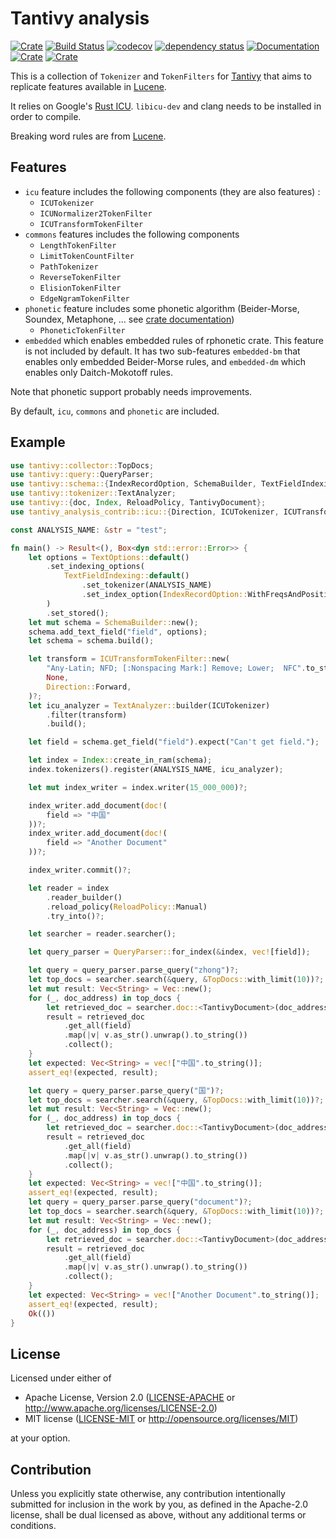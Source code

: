 # Tantivy analysis

[![Crate](https://img.shields.io/crates/v/tantivy-analysis-contrib.svg)](https://crates.io/crates/tantivy-analysis-contrib)
[![Build Status](https://github.com/Dalvany/tantivy-analysis-contrib/actions/workflows/quality.yml/badge.svg)](https://github.com/Dalvany/tantivy-analysis-contrib/actions/workflows/quality.yml)
[![codecov](https://codecov.io/gh/Dalvany/tantivy-analysis-contrib/branch/main/graph/badge.svg)](https://codecov.io/gh/Dalvany/tantivy-analysis-contrib)
[![dependency status](https://deps.rs/repo/github/Dalvany/tantivy-analysis-contrib/status.svg)](https://deps.rs/repo/github/Dalvany/tantivy-analysis-contrib)
[![Documentation](https://docs.rs/tantivy-analysis-contrib/badge.svg)](https://docs.rs/tantivy-analysis-contrib/)
[![Crate](https://img.shields.io/crates/d/tantivy-analysis-contrib.svg)](https://crates.io/crates/tantivy-analysis-contrib)
[![Crate](https://img.shields.io/crates/l/tantivy-analysis-contrib.svg)](https://crates.io/crates/tantivy-analysis-contrib)

This is a collection of `Tokenizer` and `TokenFilters` for [Tantivy](https://github.com/quickwit-oss/tantivy) that aims to
replicate features available in [Lucene](https://lucene.apache.org/).

It relies on Google's [Rust ICU](https://crates.io/crates/rust_icu). `libicu-dev` and clang needs to be installed in order to compile.

Breaking word rules are from [Lucene](https://github.com/apache/lucene/tree/main/lucene/analysis/icu/src/data/uax29).

## Features

* `icu` feature includes the following components  (they are also features) :
  * `ICUTokenizer`
  * `ICUNormalizer2TokenFilter`
  * `ICUTransformTokenFilter`
* `commons` features includes the following components
  * `LengthTokenFilter`
  * `LimitTokenCountFilter`
  * `PathTokenizer`
  * `ReverseTokenFilter`
  * `ElisionTokenFilter`
  * `EdgeNgramTokenFilter`
* `phonetic` feature includes some phonetic algorithm (Beider-Morse, Soundex, Metaphone, ... see
[crate documentation](https://docs.rs/tantivy-analysis-contrib/latest/tantivy_analysis_contrib/))
  * `PhoneticTokenFilter`
* `embedded` which enables embedded rules of rphonetic crate. This feature is not included by default. It has two
sub-features `embedded-bm` that enables only embedded Beider-Morse rules, and `embedded-dm` which enables only
Daitch-Mokotoff rules.

Note that phonetic support probably needs improvements.

By default, `icu`, `commons` and `phonetic` are included.

## Example

```rust
use tantivy::collector::TopDocs;
use tantivy::query::QueryParser;
use tantivy::schema::{IndexRecordOption, SchemaBuilder, TextFieldIndexing, TextOptions, Value};
use tantivy::tokenizer::TextAnalyzer;
use tantivy::{doc, Index, ReloadPolicy, TantivyDocument};
use tantivy_analysis_contrib::icu::{Direction, ICUTokenizer, ICUTransformTokenFilter};

const ANALYSIS_NAME: &str = "test";

fn main() -> Result<(), Box<dyn std::error::Error>> {
    let options = TextOptions::default()
        .set_indexing_options(
            TextFieldIndexing::default()
                .set_tokenizer(ANALYSIS_NAME)
                .set_index_option(IndexRecordOption::WithFreqsAndPositions),
        )
        .set_stored();
    let mut schema = SchemaBuilder::new();
    schema.add_text_field("field", options);
    let schema = schema.build();

    let transform = ICUTransformTokenFilter::new(
        "Any-Latin; NFD; [:Nonspacing Mark:] Remove; Lower;  NFC".to_string(),
        None,
        Direction::Forward,
    )?;
    let icu_analyzer = TextAnalyzer::builder(ICUTokenizer)
        .filter(transform)
        .build();

    let field = schema.get_field("field").expect("Can't get field.");

    let index = Index::create_in_ram(schema);
    index.tokenizers().register(ANALYSIS_NAME, icu_analyzer);

    let mut index_writer = index.writer(15_000_000)?;

    index_writer.add_document(doc!(
        field => "中国"
    ))?;
    index_writer.add_document(doc!(
        field => "Another Document"
    ))?;

    index_writer.commit()?;

    let reader = index
        .reader_builder()
        .reload_policy(ReloadPolicy::Manual)
        .try_into()?;

    let searcher = reader.searcher();

    let query_parser = QueryParser::for_index(&index, vec![field]);

    let query = query_parser.parse_query("zhong")?;
    let top_docs = searcher.search(&query, &TopDocs::with_limit(10))?;
    let mut result: Vec<String> = Vec::new();
    for (_, doc_address) in top_docs {
        let retrieved_doc = searcher.doc::<TantivyDocument>(doc_address)?;
        result = retrieved_doc
            .get_all(field)
            .map(|v| v.as_str().unwrap().to_string())
            .collect();
    }
    let expected: Vec<String> = vec!["中国".to_string()];
    assert_eq!(expected, result);

    let query = query_parser.parse_query("国")?;
    let top_docs = searcher.search(&query, &TopDocs::with_limit(10))?;
    let mut result: Vec<String> = Vec::new();
    for (_, doc_address) in top_docs {
        let retrieved_doc = searcher.doc::<TantivyDocument>(doc_address)?;
        result = retrieved_doc
            .get_all(field)
            .map(|v| v.as_str().unwrap().to_string())
            .collect();
    }
    let expected: Vec<String> = vec!["中国".to_string()];
    assert_eq!(expected, result);
    let query = query_parser.parse_query("document")?;
    let top_docs = searcher.search(&query, &TopDocs::with_limit(10))?;
    let mut result: Vec<String> = Vec::new();
    for (_, doc_address) in top_docs {
        let retrieved_doc = searcher.doc::<TantivyDocument>(doc_address)?;
        result = retrieved_doc
            .get_all(field)
            .map(|v| v.as_str().unwrap().to_string())
            .collect();
    }
    let expected: Vec<String> = vec!["Another Document".to_string()];
    assert_eq!(expected, result);
    Ok(())
}
```

## License

Licensed under either of

* Apache License, Version 2.0
  ([LICENSE-APACHE](LICENSE-APACHE) or <http://www.apache.org/licenses/LICENSE-2.0>)
* MIT license
  ([LICENSE-MIT](LICENSE-MIT) or <http://opensource.org/licenses/MIT>)

at your option.

## Contribution

Unless you explicitly state otherwise, any contribution intentionally submitted
for inclusion in the work by you, as defined in the Apache-2.0 license, shall be
dual licensed as above, without any additional terms or conditions.
